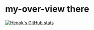 # my-over-view there
[![Henok's GitHub stats](https://github-readme-stats.vercel.app/api?username=henok8515)](https://https://github.com/henok8515/my-over-view/edit/main/README.md)
